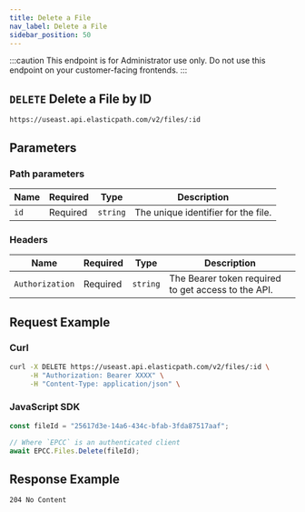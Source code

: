 ```yaml
---
title: Delete a File
nav_label: Delete a File
sidebar_position: 50
---
```


:::caution
This endpoint is for Administrator use only. Do not use this endpoint on your customer-facing frontends.
:::

## `DELETE` Delete a File by ID

```http
https://useast.api.elasticpath.com/v2/files/:id
```

## Parameters

### Path parameters

| Name | Required | Type     | Description                         |
| ---- | -------- | -------- | ----------------------------------- |
| `id` | Required | `string` | The unique identifier for the file. |

### Headers

| Name            | Required | Type     | Description                                         |
| --------------- | -------- | -------- | --------------------------------------------------- |
| `Authorization` | Required | `string` | The Bearer token required to get access to the API. |

## Request Example

### Curl

```bash
curl -X DELETE https://useast.api.elasticpath.com/v2/files/:id \
     -H "Authorization: Bearer XXXX" \
     -H "Content-Type: application/json" \
```

### JavaScript SDK

```javascript
const fileId = "25617d3e-14a6-434c-bfab-3fda87517aaf";

// Where `EPCC` is an authenticated client
await EPCC.Files.Delete(fileId);
```

## Response Example

`204 No Content`

